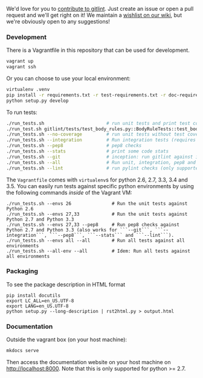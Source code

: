 We'd love for you to [contribute to gitlint](https://github.com/jorisroovers/gitlint).
Just create an issue or open a pull request and we'll get right on it!
We maintain a [wishlist on our wiki](https://github.com/jorisroovers/gitlint/wiki/Wishlist),
but we're obviously open to any suggestions!

### Development ###

There is a Vagrantfile in this repository that can be used for development.
```bash
vagrant up
vagrant ssh
```

Or you can choose to use your local environment:

```bash
virtualenv .venv
pip install -r requirements.txt -r test-requirements.txt -r doc-requirements.txt
python setup.py develop
```

To run tests:
```bash
./run_tests.sh                       # run unit tests and print test coverage
./run_test.sh gitlint/tests/test_body_rules.py::BodyRuleTests::test_body_missing # run a single test
./run_tests.sh --no-coverage         # run unit tests without test coverage
./run_tests.sh --integration         # Run integration tests (requires that you have gitlint installed)
./run_tests.sh --pep8                # pep8 checks
./run_tests.sh --stats               # print some code stats
./run_tests.sh --git                 # inception: run gitlint against itself
./run_tests.sh --all                 # Run unit, integration, pep8 and gitlint checks
./run_tests.sh --lint                # run pylint checks (only supported on python 2.7)
```

The ```Vagrantfile``` comes with ```virtualenv```s for python 2.6, 2.7, 3.3, 3.4 and 3.5.
You can easily run tests against specific python environments by using the following commands *inside* of the Vagrant VM:
```
./run_tests.sh --envs 26               # Run the unit tests against Python 2.6
./run_tests.sh --envs 27,33            # Run the unit tests against Python 2.7 and Python 3.3
./run_tests.sh --envs 27,33 --pep8     # Run pep8 checks against Python 2.7 and Python 3.3 (also works for ```--git```, ```--integration```, ```--pep8```, ```--stats``` and ```--lint```).
./run_tests.sh --envs all --all        # Run all tests against all environments
./run_tests.sh --all-env --all         # Idem: Run all tests against all environments
```

### Packaging ###

To see the package description in HTML format
```
pip install docutils
export LC_ALL=en_US.UTF-8
export LANG=en_US.UTF-8
python setup.py --long-description | rst2html.py > output.html
```

### Documentation ###
Outside the vagrant box (on your host machine):
```bash
mkdocs serve
```

Then access the documentation website on your host machine on [http://localhost:8000]().
Note that this is only supported for python >= 2.7.
